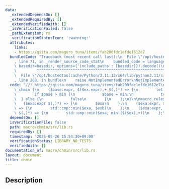 ```yaml
---
data:
  _extendedDependsOn: []
  _extendedRequiredBy: []
  _extendedVerifiedWith: []
  _isVerificationFailed: false
  _pathExtension: rs
  _verificationStatusIcon: ':warning:'
  attributes:
    links:
    - https://qiita.com/maguro_tuna/items/fab200fdc1efde1612e7
  bundledCode: "Traceback (most recent call last):\n  File \"/opt/hostedtoolcache/Python/3.11.12/x64/lib/python3.11/site-packages/onlinejudge_verify/documentation/build.py\"\
    , line 71, in _render_source_code_stat\n    bundled_code = language.bundle(stat.path,\
    \ basedir=basedir, options={'include_paths': [basedir]}).decode()\n          \
    \         ^^^^^^^^^^^^^^^^^^^^^^^^^^^^^^^^^^^^^^^^^^^^^^^^^^^^^^^^^^^^^^^^^^^^^^^^^^^^^^^^^\n\
    \  File \"/opt/hostedtoolcache/Python/3.11.12/x64/lib/python3.11/site-packages/onlinejudge_verify/languages/rust.py\"\
    , line 288, in bundle\n    raise NotImplementedError\nNotImplementedError\n"
  code: "//! https://qiita.com/maguro_tuna/items/fab200fdc1efde1612e7\n\nmacro_rules!\
    \ chmin {\n    ($base:expr, $($ex:expr),+ $(,)*) => {\n        let min = min!($($ex),+);\n\
    \        if $base > min {\n            $base = min;\n            true\n      \
    \  } else {\n            false\n        }\n    };\n}\n\nmacro_rules! min {\n \
    \   ($exa:expr $(,)*) => {\n        $exa\n    };\n    ($exa:expr, $exb:expr $(,)*)\
    \ => {\n        std::cmp::min($exa, $exb)\n    };\n    ($exa:expr, $($ex:expr),+\
    \ $(,)*) => {\n        std::cmp::min($exa, min!($($ex),+))\n    };\n}\n"
  dependsOn: []
  isVerificationFile: false
  path: macro/chmin/src/lib.rs
  requiredBy: []
  timestamp: '2025-05-26 15:54:30+09:00'
  verificationStatus: LIBRARY_NO_TESTS
  verifiedWith: []
documentation_of: macro/chmin/src/lib.rs
layout: document
title: chmin
---
```


## Description
